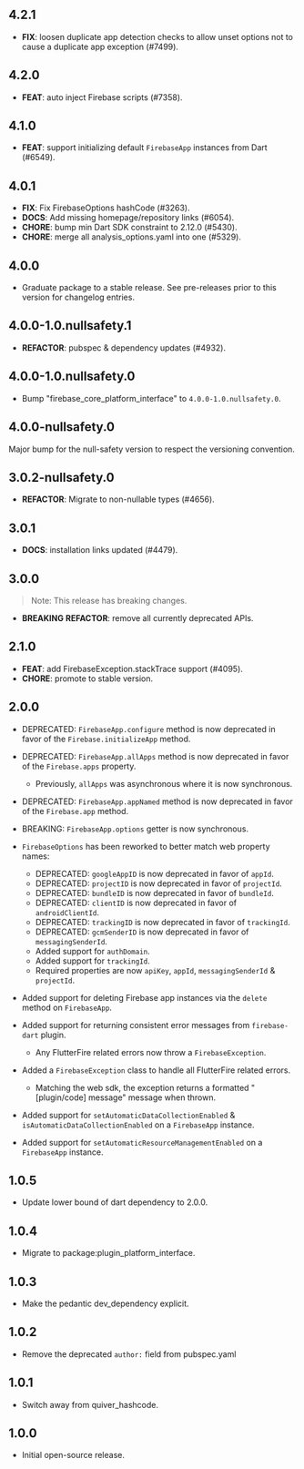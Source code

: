 ## 4.2.1

 - **FIX**: loosen duplicate app detection checks to allow unset options not to cause a duplicate app exception (#7499).

## 4.2.0

 - **FEAT**: auto inject Firebase scripts (#7358).

## 4.1.0

 - **FEAT**: support initializing default `FirebaseApp` instances from Dart (#6549).

## 4.0.1

 - **FIX**: Fix FirebaseOptions hashCode (#3263).
 - **DOCS**: Add missing homepage/repository links (#6054).
 - **CHORE**: bump min Dart SDK constraint to 2.12.0 (#5430).
 - **CHORE**: merge all analysis_options.yaml into one (#5329).

## 4.0.0

 - Graduate package to a stable release. See pre-releases prior to this version for changelog entries.

## 4.0.0-1.0.nullsafety.1

 - **REFACTOR**: pubspec & dependency updates (#4932).

## 4.0.0-1.0.nullsafety.0

 - Bump "firebase_core_platform_interface" to `4.0.0-1.0.nullsafety.0`.

## 4.0.0-nullsafety.0

Major bump for the null-safety version to respect the versioning convention.

## 3.0.2-nullsafety.0

 - **REFACTOR**: Migrate to non-nullable types (#4656).

## 3.0.1

 - **DOCS**: installation links updated (#4479).

## 3.0.0

> Note: This release has breaking changes.

 - **BREAKING** **REFACTOR**: remove all currently deprecated APIs.

## 2.1.0

 - **FEAT**: add FirebaseException.stackTrace support (#4095).
 - **CHORE**: promote to stable version.

## 2.0.0

* DEPRECATED: `FirebaseApp.configure` method is now deprecated in favor of the `Firebase.initializeApp` method.
* DEPRECATED: `FirebaseApp.allApps` method is now deprecated in favor of the `Firebase.apps` property.
  * Previously, `allApps` was asynchronous where it is now synchronous.
* DEPRECATED: `FirebaseApp.appNamed` method is now deprecated in favor of the `Firebase.app` method.
* BREAKING: `FirebaseApp.options` getter is now synchronous.

* `FirebaseOptions` has been reworked to better match web property names:
  * DEPRECATED: `googleAppID` is now deprecated in favor of `appId`.
  * DEPRECATED: `projectID` is now deprecated in favor of `projectId`.
  * DEPRECATED: `bundleID` is now deprecated in favor of `bundleId`.
  * DEPRECATED: `clientID` is now deprecated in favor of `androidClientId`.
  * DEPRECATED: `trackingID` is now deprecated in favor of `trackingId`.
  * DEPRECATED: `gcmSenderID` is now deprecated in favor of `messagingSenderId`.
  * Added support for `authDomain`.
  * Added support for `trackingId`.
  * Required properties are now `apiKey`, `appId`, `messagingSenderId` & `projectId`.

* Added support for deleting Firebase app instances via the `delete` method on `FirebaseApp`.
* Added support for returning consistent error messages from `firebase-dart` plugin.
  * Any FlutterFire related errors now throw a `FirebaseException`.
* Added a `FirebaseException` class to handle all FlutterFire related errors.
  * Matching the web sdk, the exception returns a formatted "[plugin/code] message" message when thrown.
* Added support for `setAutomaticDataCollectionEnabled` & `isAutomaticDataCollectionEnabled` on a `FirebaseApp` instance.
* Added support for `setAutomaticResourceManagementEnabled` on a `FirebaseApp` instance.

## 1.0.5

* Update lower bound of dart dependency to 2.0.0.

## 1.0.4

* Migrate to package:plugin_platform_interface.

## 1.0.3

* Make the pedantic dev_dependency explicit.

## 1.0.2

- Remove the deprecated `author:` field from pubspec.yaml

## 1.0.1

- Switch away from quiver_hashcode.

## 1.0.0

- Initial open-source release.
